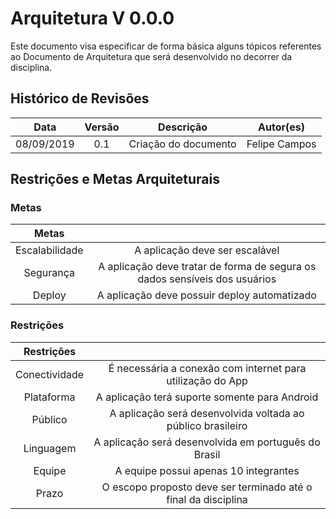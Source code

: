 # Arquitetura V 0.0.0

Este documento visa especificar de forma básica alguns tópicos referentes ao Documento de Arquitetura que será desenvolvido no decorrer da disciplina.

## Histórico de Revisões

|    Data    | Versão |      Descrição       |   Autor(es)   |
| :--------: | :----: | :------------------: | :-----------: |
| 08/09/2019 |  0.1   | Criação do documento | Felipe Campos |

## Restrições e Metas Arquiteturais

### Metas

|     Metas      |                                                                            |
| :------------: | :------------------------------------------------------------------------: |
| Escalabilidade |                       A aplicação deve ser escalável                       |
|   Segurança    | A aplicação deve tratar de forma de segura os dados sensíveis dos usuários |
|     Deploy     |                A aplicação deve possuir deploy automatizado                |

### Restrições

|  Restrições   |                                                                |
| :-----------: | :------------------------------------------------------------: |
| Conectividade |   É necessária a conexão com internet para utilização do App   |
|  Plataforma   |         A aplicação terá suporte somente para Android          |
|    Público    |  A aplicação será desenvolvida voltada ao público brasileiro   |
|   Linguagem   |      A aplicação será desenvolvida em português do Brasil      |
|    Equipe     |             A equipe possui apenas 10 integrantes              |
|     Prazo     | O escopo proposto deve ser terminado até o final da disciplina |
